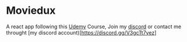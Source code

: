 # Moviedux
A react app following this [Udemy](https://www.udemy.com/course/master-react/?couponCode=JUST4U02223) Course,
Join my [discord](https://discord.gg/vaGaSmntjY) or contact me throught [my discord account)[https://discord.gg/V3gcTt7yez]

